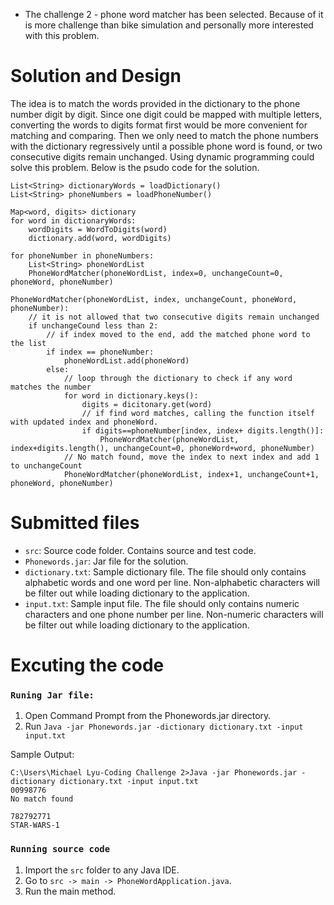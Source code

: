 * The challenge 2 - phone word matcher has been selected. Because of it is more challenge than bike simulation and personally more interested with this problem. 

# Solution and Design 

The idea is to match the words provided in the dictionary to the phone number digit by digit. Since one digit could be mapped with multiple letters, converting the words to digits format first would be more convenient for matching and comparing. Then we only need to match the phone numbers with the dictionary regressively until a possible phone word is found, or two consecutive digits remain unchanged. Using dynamic programming could solve this problem. Below is the psudo code for the solution. 

```
List<String> dictionaryWords = loadDictionary()
List<String> phoneNumbers = loadPhoneNumber()

Map<word, digits> dictionary 
for word in dictionaryWords: 
    wordDigits = WordToDigits(word)
    dictionary.add(word, wordDigits)

for phoneNumber in phoneNumbers: 
    List<String> phoneWordList
    PhoneWordMatcher(phoneWordList, index=0, unchangeCount=0, phoneWord, phoneNumber)

PhoneWordMatcher(phoneWordList, index, unchangeCount, phoneWord, phoneNumber):
    // it is not allowed that two consecutive digits remain unchanged
    if unchangeCound less than 2:
        // if index moved to the end, add the matched phone word to the list 
        if index == phoneNumber:
            phoneWordList.add(phoneWord)
        else: 
            // loop through the dictionary to check if any word matches the number
            for word in dictionary.keys():
                digits = dicitonary.get(word)
                // if find word matches, calling the function itself with updated index and phoneWord.
                if digits==phoneNumber[index, index+ digits.length()]:
                    PhoneWordMatcher(phoneWordList, index+digits.length(), unchangeCount=0, phoneWord+word, phoneNumber)
            // No match found, move the index to next index and add 1 to unchangeCount
            PhoneWordMatcher(phoneWordList, index+1, unchangeCount+1, phoneWord, phoneNumber)

```

# Submitted files

* `src`: Source code folder. Contains source and test code.
* `Phonewords.jar`: Jar file for the solution.
* `dictionary.txt`: Sample dictionary file. The file should only contains alphabetic words and one word per line. Non-alphabetic characters will be filter out while loading dictionary to the application. 
* `input.txt`: Sample input file. The file should only contains numeric characters and one phone number per line. Non-numeric characters will be filter out while loading dictionary to the application.

# Excuting the code

### `Runing Jar file:`

1. Open Command Prompt from the Phonewords.jar directory.
2. Run `Java -jar Phonewords.jar -dictionary dictionary.txt -input input.txt`

Sample Output: 

```
C:\Users\Michael Lyu-Coding Challenge 2>Java -jar Phonewords.jar -dictionary dictionary.txt -input input.txt
00998776
No match found

782792771
STAR-WARS-1
```

### `Running source code`

1. Import the `src` folder to any Java IDE.
2. Go to `src -> main -> PhoneWordApplication.java`.
3. Run the main method.
